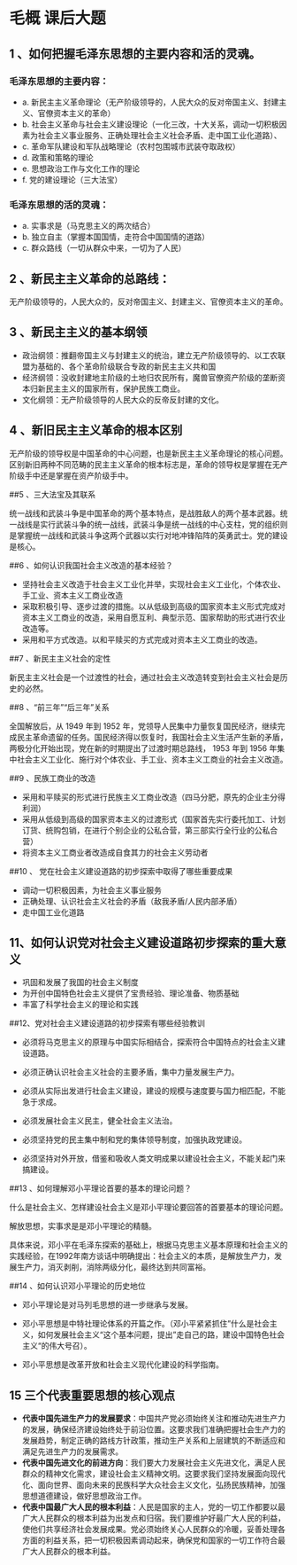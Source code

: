 # 毛概 课后大题

## 1 、如何把握毛泽东思想的主要内容和活的灵魂。

### 毛泽东思想的主要内容：

- a. 新民主主义革命理论（无产阶级领导的，人民大众的反对帝国主义、封建主义、官僚资本主义的革命）
- b. 社会主义革命与社会主义建设理论（一化三改，十大关系，调动一切积极因素为社会主义事业服务、正确处理社会主义社会矛盾、走中国工业化道路）、
- c. 革命军队建设和军队战略理论（农村包围城市武装夺取政权）
- d. 政策和策略的理论
- e. 思想政治工作与文化工作的理论
- f. 党的建设理论（三大法宝）


### 毛泽东思想的活的灵魂：
- a. 实事求是（马克思主义的两次结合）
- b. 独立自主（掌握本国国情，走符合中国国情的道路）
- c. 群众路线（一切从群众中来，一切为了人民）

## 2 、新民主主义革命的总路线：

无产阶级领导的，人民大众的，反对帝国主义、封建主义、官僚资本主义的革命。

## 3 、新民主主义的基本纲领

- 政治纲领：推翻帝国主义与封建主义的统治，建立无产阶级领导的、以工农联盟为基础的、各个革命阶级联合专政的新民主主义共和国
- 经济纲领：没收封建地主阶级的土地归农民所有，魔兽官僚资产阶级的垄断资本归新民主主义的国家所有，保护民族工商业。
- 文化纲领：无产阶级领导的人民大众的反帝反封建的文化。

## 4 、新旧民主主义革命的根本区别

无产阶级的领导权是中国革命的中心问题，也是新民主主义革命理论的核心问题。区别新旧两种不同范畴的民主主义革命的根本标志是，革命的领导权是掌握在无产阶级手中还是掌握在资产阶级手中。

##5 、三大法宝及其联系

统一战线和武装斗争是中国革命的两个基本特点，是战胜敌人的两个基本武器。统一战线是实行武装斗争的统一战线，武装斗争是统一战线的中心支柱，党的组织则是掌握统一战线和武装斗争这两个武器以实行对地冲锋陷阵的英勇武士。党的建设是核心。

##6 、如何认识我国社会主义改造的基本经验？

- 坚持社会主义改造于社会主义工业化并举，实现社会主义工业化，个体农业、手工业、资本主义工商业改造
- 采取积极引导、逐步过渡的措施。以从低级到高级的国家资本主义形式完成对资本主义工商业的改造，采用自愿互利、典型示范、国家帮助的形式进行农业改造等。
- 采用和平方式改造。以和平赎买的方式完成对资本主义工商业的改造。

##7 、新民主主义社会的定性

新民主主义社会是一个过渡性的社会，通过社会主义改造转变到社会主义社会是历史的必然。

##8 、“前三年”“后三年”关系

全国解放后，从 1949 年到 1952 年，党领导人民集中力量恢复国民经济，继续完成民主革命遗留的任务。国民经济得以恢复时，我国社会主义生活产生新的矛盾，两极分化开始出现，党在新的时期提出了过渡时期总路线， 1953 年到 1956 年集中社会主义工业化、施行对个体农业、手工业、资本主义工商业的社会主义改造。

##9 、民族工商业的改造

- 采用和平赎买的形式进行民族主义工商业改造（四马分肥，原先的企业主分得利润）
- 采用从低级到高级的国家资本主义的过渡形式（国家首先实行委托加工、计划订货、统购包销，在进行个别企业的公私合营，第三部实行全行业的公私合营）
- 将资本主义工商业者改造成自食其力的社会主义劳动者

##10 、 党在社会主义建设道路的初步探索中取得了哪些重要成果

- 调动一切积极因素，为社会主义事业服务
- 正确处理、认识社会主义社会的矛盾（敌我矛盾/人民内部矛盾）
- 走中国工业化道路

## 11、如何认识党对社会主义建设道路初步探索的重大意义

- 巩固和发展了我国的社会主义制度
- 为开创中国特色社会主义提供了宝贵经验、理论准备、物质基础
- 丰富了科学社会主义的理论和实践

##12、党对社会主义建设道路的初步探索有哪些经验教训

- 必须将马克思主义的原理与中国实际相结合，探索符合中国特点的社会主义建设道路。

- 必须正确认识社会主义社会的主要矛盾，集中力量发展生产力。

- 必须从实际出发进行社会主义建设，建设的规模与速度要与国力相匹配，不能急于求成。

- 必须发展社会主义民主，健全社会主义法治。

- 必须坚持党的民主集中制和党的集体领导制度，加强执政党建设。

- 必须坚持对外开放，借鉴和吸收人类文明成果以建设社会主义，不能关起门来搞建设。

##13 、如何理解邓小平理论首要的基本的理论问题？

什么是社会主义、怎样建设社会主义是邓小平理论要回答的首要基本的理论问题。

解放思想，实事求是是邓小平理论的精髓。

具体来说，邓小平在毛泽东探索的基础上，根据马克思主义基本原理和社会主义的实践经验，在1992年南方谈话中明确提出：社会主义的本质，是解放生产力，发展生产力，消灭剥削，消除两级分化，最终达到共同富裕。

##14 、如何认识邓小平理论的历史地位

- 邓小平理论是对马列毛思想的进一步继承与发展。

- 邓小平思想是中特社理论体系的开篇之作。（邓小平紧紧抓住”什么是社会主义，如何发展社会主义“这个基本问题，提出”走自己的路，建设中国特色社会主义“的伟大号召）。

- 邓小平思想是改革开放和社会主义现代化建设的科学指南。

## 15 三个代表重要思想的核心观点

- **代表中国先进生产力的发展要求**：中国共产党必须始终关注和推动先进生产力的发展，确保经济建设始终处于前沿位置。这要求我们准确把握社会生产力的发展趋势，制定正确的路线方针政策，推动生产关系和上层建筑的不断适应和满足先进生产力的发展需求。
- **代表中国先进文化的前进方向**：我们要大力发展社会主义先进文化，满足人民群众的精神文化需求，建设社会主义精神文明。这要求我们坚持发展面向现代化、面向世界、面向未来的民族科学大众社会主义文化，弘扬民族精神，加强思想道德建设，做好思想政治工作。
- **代表中国最广大人民的根本利益**：人民是国家的主人，党的一切工作都要以最广大人民群众的根本利益为出发点和归宿。我们要维护好最广大人民的利益，使他们共享经济社会发展成果。党必须始终关心人民群众的冷暖，妥善处理各方面的利益关系，把一切积极因素调动起来，确保党和国家的一切工作符合最广大人民群众的根本利益。